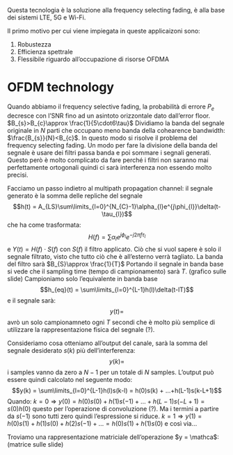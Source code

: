 
Questa tecnologia è la soluzione alla frequency selecting fading, è alla base dei sistemi LTE, 5G e Wi-Fi. 

Il primo motivo per cui viene impiegata in queste applicaizoni sono:
1. Robustezza
2. Efficienza spettrale
3. Flessibile riguardo all’occupazione di risorse OFDMA

# OFDM technology

Quando abbiamo il frequency selective fading, la probabilità di errore $P_{e}$ decresce con l’SNR fino ad un asintoto orizzontale dato dall’error floor.
$B_{s}>B_{c}\approx \frac{1}{5\cdot6\tau}$
Dividiamo la banda del segnale originale in $N$ parti che occupano meno banda della cohearence bandwidth: $\frac{B_{s}}{N}<B_{c}$.
In questo modo si risolve il problema del frequency selecting fading. 
Un modo per fare la divisione della banda del segnale è usare dei filtri passa banda e poi sommare i segnali generati. Questo però è molto complicato da fare perché i filtri non saranno mai perfettamente ortogonali quindi ci sarà interferenza non essendo molto precisi.

Facciamo un passo indietro al multipath propagation channel:
il segnale generato è la somma delle repliche del segnale $$h(t) = A_{LS}\sum\limits_{l=0}^{N_{C}-1}\alpha_{l}e^{j\phi_{l}}\delta(t-\tau_{l})$$ che ha come trasformata: $$H(f) = \sum\limits \alpha_{l}e^{j\phi_{l}}e^{-j2\pi f\tau_{l}}$$ e $Y(t) = H(f)\cdot S(f)$ con $S(f)$ il filtro applicato.
Ciò che si vuol sapere è solo il segnale filtrato, visto che tutto ciò che è all’esterno verrà tagliato. La banda del filtro sarà $B_{S}\approx \frac{1}{T}$
Portando il segnale in banda base si vede che il sampling time (tempo di campionamento) sarà $T$. (grafico sulle slide)
Campioniamo solo l’equivalente in banda base $$h_{eq}(t) = \sum\limits_{l=0}^{L-1}h(l)\delta(t-lT)$$
e il segnale sarà: $$y(t) = $$
avrò un solo campionamneto ogni $T$ secondi che è molto più semplice di utilizzare la rappresentazione fisica del segnale (?).

Consideriamo cosa otteniamo all’output del canale, sarà la somma del segnale desiderato $s(k)$ più dell’interferenza: $$y(k) = $$ i samples vanno da zero a $N-1$ per un totale di $N$ samples. L’output può essere quindi calcolato nel seguente modo: $$y(k) = \sum\limits_{l=0}^{L-1}h(l)s(k-l) = h(0)s(k) + …+h(L-1)s(k-L+1)$$
Quando: $k=0 \Rightarrow y(0) = h(0)s(0)+h(1)s(-1)+…+h(L-1)s(-L+1) = s(0)h(0)$ questo per l’operazione di convoluzione (?). Ma i termini a partire da $s(-1)$ sono tutti zero quindi l’espressione si riduce. 
$k=1 \Rightarrow y(1) = h(0)s(1)+h(1)s(0)+h(2)s(-1) + … = h(0)s(1) + h(1)s(0)$
e così via…

Troviamo una rappresentazione matriciale dell’operazione $y = \mathca$: (matrice sulle slide)